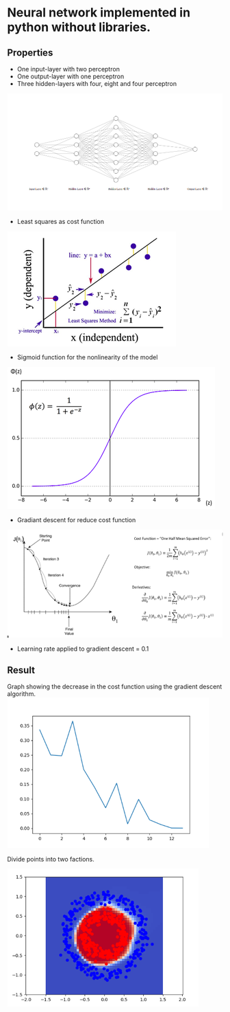 # Neural network implemented in python without libraries.

## Properties
* One input-layer with two perceptron
* One output-layer with one perceptron
* Three hidden-layers with four, eight and four perceptron

![img.png](doc/neural_network.png)

* Least squares as cost function

![img.png](doc/least-squares.png)

* Sigmoid function for the nonlinearity of the model

![img.png](doc/sigmoide_funcion.png)

* Gradiant descent for reduce cost function

![img.png](doc/gradiant-descent.png)

* Learning rate applied to gradient descent = 0.1

## Result 
Graph showing the decrease in the cost function using the gradient descent algorithm. 
![img.png](doc/descent-cost-function.png)

Divide points into two factions. 

![img.png](doc/result_plot.png)
